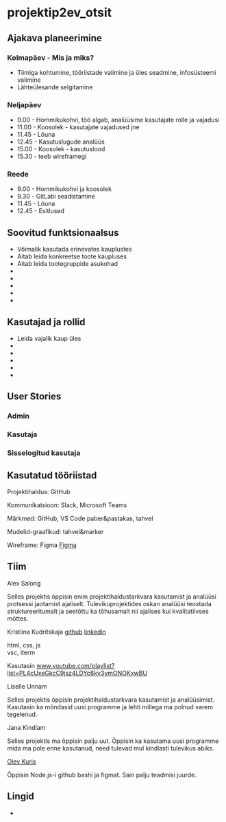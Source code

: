# projektip2ev_otsit

## Ajakava planeerimine <a name="timemanagement"></a>

### Kolmapäev - Mis ja miks?

- Tiimiga kohtumine, tööriistade valimine ja üles seadmine, infosüsteemi valimine
- Lähteülesande selgitamine

### Neljapäev

- 9.00 - Hommikukohvi, töö algab, analüüsime kasutajate rolle ja vajadusi
- 11.00 - Koosolek - kasutajate vajadused jne
- 11.45 - Lõuna
- 12.45 - Kasutuslugude analüüs
- 15.00 - Koosolek - kasutuslood
- 15.30 - teeb wireframegi

### Reede

- 9.00 - Hommikukohvi ja koosolek
- 9.30 - GitLabi seadistamine
- 11.45 - Lõuna
- 12.45 - Esitlused

## Soovitud funktsionaalsus <a name="features"></a>

- Võimalik kasutada erinevates kauplustes
- Aitab leida konkreetse toote kaupluses
- Aitab leida tootegruppide asukohad
- 
- 
- 
- 
- 

## Kasutajad ja rollid <a name="users"></a>

- Leida vajalik kaup üles
- 
-
-
-
-



## User Stories <a name="userstories"></a>

### Admin

### Kasutaja


### Sisselogitud kasutaja



## Kasutatud tööriistad <a name="tools"></a>

Projektihaldus:  GitHub

Kommunikatsioon: Slack, Microsoft Teams

Märkmed: GitHub, VS Code  paber&pastakas, tahvel

Mudelid-graafikud: tahvel&marker

Wireframe: Figma
[Figma](https://www.figma.com/file/5p18PmwT7ng2UhtE3hwgiU/OtsIt?node-id=0%3A1&t=jg5suuOq5xi1Nx30-0)<br/>

## Tiim <a name="team"></a>

Alex Salong

Selles projektis õppisin enim projektihaldustarkvara kasutamist ja analüüsi protsessi jaotamist ajaliselt. Tulevikuprojektides oskan analüüsi teostada struktureeritumalt ja seetõttu ka tõhusamalt nii ajalises kui kvalitatiivses mõttes. 


Kristiina Kudritskaja [github](https://github.com/Kristanna) [linkedin](www.linkedin.com/in/kristiina-kudritskaja-a30b4719)

html, css, js <br/>
vsc, iterm

Kasutasin www.youtube.com/playlist?list=PL4cUxeGkcC9jsz4LDYc6kv3ymONOKxwBU


Liselle Unnam

Selles projektis õppisin projektihaldustarkvara kasutamist ja analüüsimist. Kasutasin ka mõndasid uusi programme ja lehti millega ma polnud varem tegelenud.

Jana Kindlam

Selles projektis ma õppisin palju uut. Õppisin ka kasutama uusi programme mida ma pole enne kasutanud, need tulevad mul kindlasti tulevikus abiks.

[Olev Kuris](github.com/olevkuris/)

Õppisin Node.js-i  github bashi ja figmat. Sain palju teadmisi juurde.

## Lingid
-



